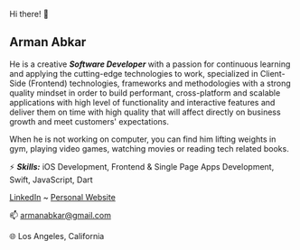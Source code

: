Hi there! 👋

## Arman Abkar
 
He is a creative ***Software Developer*** with a passion for continuous learning and applying the cutting-edge technologies to work, specialized in Client-Side (Frontend) technologies, frameworks and methodologies with a strong quality mindset in order to build performant, cross-platform and scalable applications with high level of functionality and interactive features and deliver them on time with high quality that will affect directly on business growth and meet customers' expectations.

When he is not working on computer, you can find him lifting weights in gym, playing video games, watching movies or reading tech related books.

⚡ ***Skills:***
iOS Development, Frontend & Single Page Apps Development, Swift, JavaScript, Dart

[LinkedIn](https://www.linkedin.com/in/armanabkar/) ~ [Personal Website](https://armanabkar.ir/)

📫 armanabkar@gmail.com

🌐 Los Angeles, California
